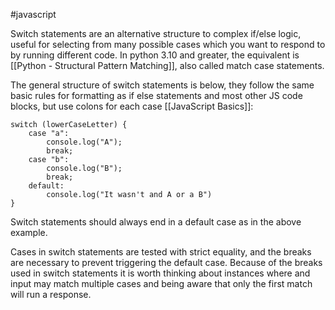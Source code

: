 #javascript 

Switch statements are an alternative structure to complex if/else logic, useful for selecting from many possible cases which you want to respond to by running different code. In python 3.10 and greater, the equivalent is [[Python - Structural Pattern Matching]], also called match case statements.

The general structure of switch statements is below, they follow the same basic rules for formatting as if else statements and most other JS code blocks, but use colons for each case [[JavaScript Basics]]:
```
switch (lowerCaseLetter) {
	case "a":
		console.log("A");
		break;
	case "b":
		console.log("B");
		break;
	default:
		console.log("It wasn't and A or a B")
}
```
Switch statements should always end in a default case  as in the above example.

Cases in switch statements are tested with strict equality, and the breaks are necessary to prevent triggering the default case. Because of the breaks used in switch statements it is worth thinking about instances where and input may match multiple cases and being aware that only the first match will run a response.